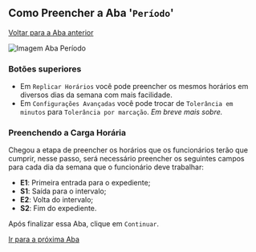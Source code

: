 ## Como Preencher a Aba '```Período```'

[Voltar para a Aba anterior](./aba_carga_horaria.md)

<p align="left">
  <img src="../../imagens/foto preenchendo aba período.png" alt="Imagem Aba Período">
</p>

### Botões superiores

- Em ```Replicar Horários``` você pode preencher os mesmos horários em diversos dias da semana com mais facilidade.
- Em ```Configurações Avançadas``` você pode trocar de ```Tolerância em minutos``` para ```Tolerância por marcação```. *Em breve mais sobre.*


### Preenchendo a Carga Horária

Chegou a etapa de preencher os horários que os funcionários terão que cumprir, nesse passo, será necessário preencher os seguintes campos para cada dia da semana que o funcionário deve trabalhar:

- **E1**: Primeira entrada para o expediente;
- **S1**: Saída para o intervalo;
- **E2**: Volta do intervalo;
- **S2**: Fim do expediente.

Após finalizar essa Aba, clique em ```Continuar```.

[Ir para a próxima Aba](./aba_politicas.md)